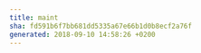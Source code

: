```yaml
---
title: maint
sha: fd591b6f7bb681dd5335a67e66b1d0b8ecf2a76f
generated: 2018-09-10 14:58:26 +0200
---
```

